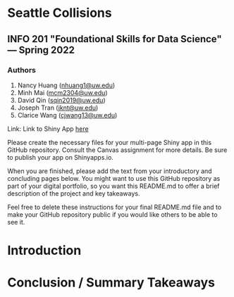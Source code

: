 # Seattle Collisions
## INFO 201 "Foundational Skills for Data Science" — Spring 2022

### Authors
1. Nancy Huang (nhuang1@uw.edu)
1. Minh Mai (mcm2304@uw.edu)
1. David Qin (sqin2019@uw.edu)
1. Joseph Tran (jknt@uw.edu)
1. Clarice Wang (cjwang13@uw.edu)

Link: Link to Shiny App [here](https://mcm2304.shinyapps.io/seattle-collisions/)

Please create the necessary files for your multi-page Shiny app in this GitHub repository. Consult the Canvas assignment for more details. Be sure to publish your app on Shinyapps.io.

When you are finished, please add the text from your introductory and concluding pages below. You might want to use this GitHub repository as part of your digital portfolio, so you want this README.md to offer a brief description of the project and key takeaways.

Feel free to delete these instructions for your final README.md file and to make your GitHub repository public if you would like others to be able to see it. 

# Introduction



# Conclusion / Summary Takeaways

